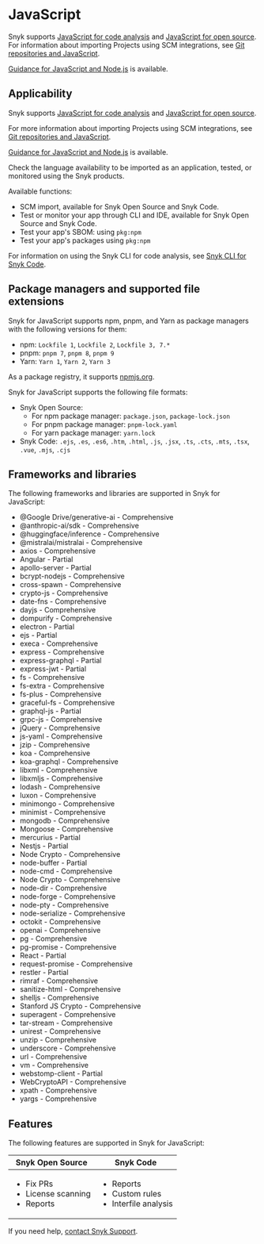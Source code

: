 # JavaScript

Snyk supports [JavaScript for code analysis](javascript-for-code-analysis.md) and [JavaScript for open source](javascript-for-open-source.md). For information about importing Projects using SCM integrations, see [Git repositories and JavaScript](git-repositories-and-javascript.md).

[Guidance for JavaScript and Node.js](best-practices-for-javascript-and-node.js.md) is available.

## Applicability

Snyk supports [JavaScript for code analysis](javascript-for-code-analysis.md) and [JavaScript for open source](javascript-for-open-source.md).

For more information about importing Projects using SCM integrations, see [Git repositories and JavaScript](git-repositories-and-javascript.md).

[Guidance for JavaScript and Node.js](best-practices-for-javascript-and-node.js.md) is available.

Check the language availability to be imported as an application, tested, or monitored using the Snyk products.

Available functions:

* SCM import, available for Snyk Open Source and Snyk Code.
* Test or monitor your app through CLI and IDE, available for Snyk Open Source and Snyk Code.
* Test your app's SBOM: using `pkg:npm`
* Test your app's packages using `pkg:npm`

For information on using the Snyk CLI for code analysis, see [Snyk CLI for Snyk Code](../../snyk-cli/scan-and-maintain-projects-using-the-cli/snyk-cli-for-snyk-code/).

## Package managers and supported file extensions

Snyk for JavaScript supports npm, pnpm, and Yarn as package managers with the following versions for them:

* npm: `Lockfile 1`, `Lockfile 2`, `Lockfile 3, 7.*`
* pnpm: `pnpm 7`, `pnpm 8`, `pnpm 9`
* Yarn: `Yarn 1`, `Yarn 2`, `Yarn 3`

As a package registry, it supports [npmjs.org](https://www.npmjs.org/).

Snyk for JavaScript supports the following file formats:

* Snyk Open Source:
  * For npm package manager: `package.json`, `package-lock.json`
  * For pnpm package manager: `pnpm-lock.yaml`
  * For yarn package manager: `yarn.lock`
* Snyk Code: `.ejs`, `.es`, `.es6`, `.htm`, `.html`, `.js`, `.jsx`, `.ts`, `.cts`, `.mts`, `.tsx`, `.vue`, `.mjs`, `.cjs`

## Frameworks and libraries

The following frameworks and libraries are supported in Snyk for JavaScript:

* @Google Drive/generative-ai - Comprehensive
* @anthropic-ai/sdk - Comprehensive
* @huggingface/inference - Comprehensive
* @mistralai/mistralai - Comprehensive
* axios - Comprehensive
* Angular - Partial
* apollo-server - Partial
* bcrypt-nodejs - Comprehensive
* cross-spawn - Comprehensive
* crypto-js - Comprehensive
* date-fns - Comprehensive
* dayjs - Comprehensive
* dompurify - Comprehensive
* electron - Partial
* ejs - Partial
* execa - Comprehensive
* express - Comprehensive
* express-graphql - Partial
* express-jwt - Partial
* fs - Comprehensive
* fs-extra - Comprehensive
* fs-plus - Comprehensive
* graceful-fs - Comprehensive
* graphql-js - Partial
* grpc-js - Comprehensive
* jQuery - Comprehensive
* js-yaml - Comprehensive
* jzip - Comprehensive
* koa - Comprehensive
* koa-graphql - Comprehensive
* libxml - Comprehensive
* libxmljs - Comprehensive
* lodash - Comprehensive
* luxon - Comprehensive
* minimongo - Comprehensive
* minimist - Comprehensive
* mongodb - Comprehensive
* Mongoose - Comprehensive
* mercurius - Partial
* Nestjs - Partial
* Node Crypto - Comprehensive
* node-buffer - Partial
* node-cmd - Comprehensive
* Node Crypto - Comprehensive
* node-dir - Comprehensive
* node-forge - Comprehensive
* node-pty - Comprehensive
* node-serialize - Comprehensive
* octokit - Comprehensive
* openai - Comprehensive
* pg - Comprehensive
* pg-promise - Comprehensive
* React - Partial
* request-promise - Comprehensive
* restler - Partial
* rimraf - Comprehensive
* sanitize-html - Comprehensive
* shelljs - Comprehensive
* Stanford JS Crypto - Comprehensive
* superagent - Comprehensive
* tar-stream - Comprehensive
* unirest - Comprehensive
* unzip - Comprehensive
* underscore - Comprehensive
* url - Comprehensive
* vm - Comprehensive
* webstomp-client - Partial
* WebCryptoAPI - Comprehensive
* xpath - Comprehensive
* yargs - Comprehensive

## Features

The following features are supported in Snyk for JavaScript:

| Snyk Open Source                                                   | Snyk Code                                                                 |
| ------------------------------------------------------------------ | ------------------------------------------------------------------------- |
| <ul><li>Fix PRs</li><li>License scanning</li><li>Reports</li></ul> | <ul><li>Reports</li><li>Custom rules</li><li>Interfile analysis</li></ul> |

If you need help, [contact Snyk Support](https://support.snyk.io).
